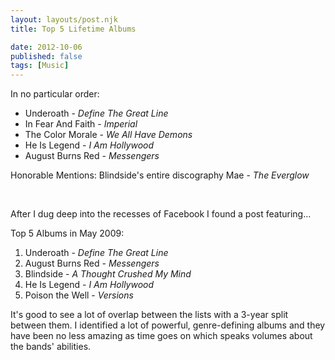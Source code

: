 ```yaml
---
layout: layouts/post.njk
title: Top 5 Lifetime Albums

date: 2012-10-06
published: false
tags: [Music]
---
```


In no particular order:
<ul>
	<li>Underoath - <em>Define The Great Line</em></li>
	<li>In Fear And Faith - <em>Imperial</em></li>
	<li>The Color Morale - <em>We All Have Demons</em></li>
	<li>He Is Legend - <em>I Am Hollywood</em></li>
	<li>August Burns Red - <em>Messengers</em></li>
</ul>
Honorable Mentions:
Blindside's entire discography
Mae - <em>The Everglow</em>

&nbsp;

After I dug deep into the recesses of Facebook I found a post featuring...

Top 5 Albums in May 2009:
<ol>
	<li>Underoath - <em>Define The Great Line</em></li>
	<li>August Burns Red - <em>Messengers</em></li>
	<li>Blindside - <em>A Thought Crushed My Mind</em></li>
	<li>He Is Legend -<em> I Am Hollywood</em></li>
	<li>Poison the Well - <em>Versions</em></li>
</ol>
It's good to see a lot of overlap between the lists with a 3-year split between them. I identified a lot of powerful, genre-defining albums and they have been no less amazing as time goes on which speaks volumes about the bands' abilities.
